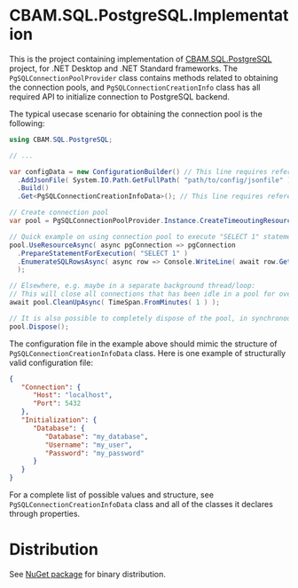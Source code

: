 # CBAM.SQL.PostgreSQL.Implementation

This is the project containing implementation of [CBAM.SQL.PostgreSQL](../CBAM.SQL.PostgreSQL) project, for .NET Desktop and .NET Standard frameworks.
The `PgSQLConnectionPoolProvider` class contains methods related to obtaining the connection pools, and `PgSQLConnectionCreationInfo` class has all required API to initialize connection to PostgreSQL backend.

The typical usecase scenario for obtaining the connection pool is the following:
```csharp
using CBAM.SQL.PostgreSQL;

// ...

var configData = new ConfigurationBuilder() // This line requires reference to Microsoft.Extensions.Configuration NuGet package
  .AddJsonFile( System.IO.Path.GetFullPath( "path/to/config/jsonfile" ) ) // This line requires reference to Microsoft.Extensions.Configuration.Json NuGet package
  .Build()
  .Get<PgSQLConnectionCreationInfoData>(); // This line requires reference to Microsoft.Extensions.Configuration.Binder NuGet package

// Create connection pool
var pool = PgSQLConnectionPoolProvider.Instance.CreateTimeoutingResourcePool( new PgSQLConnectionCreationInfo( configData ) );

// Quick example on using connection pool to execute "SELECT 1" statement, and print the result (number "1") to console
pool.UseResourceAsync( async pgConnection => pgConnection
  .PrepareStatementForExecution( "SELECT 1" )
  .EnumerateSQLRowsAsync( async row => Console.WriteLine( await row.GetValueAsync<Int32>( 0 ) ) )
  );

// Elsewhere, e.g. maybe in a separate background thread/loop:
// This will close all connections that has been idle in a pool for over one minute
await pool.CleanUpAsync( TimeSpan.FromMinutes( 1 ) );

// It is also possible to completely dispose of the pool, in synchronous matter (this will not affect connections currently in use via UseResourceAsync method)
pool.Dispose();

```

The configuration file in the example above should mimic the structure of `PgSQLConnectionCreationInfoData` class.
Here is one example of structurally valid configuration file:
```json
{
   "Connection": {
      "Host": "localhost",
      "Port": 5432
   },
   "Initialization": {
      "Database": {
         "Database": "my_database",
         "Username": "my_user",
         "Password": "my_password"
      }
   }
}
```
For a complete list of possible values and structure, see `PgSQLConnectionCreationInfoData` class and all of the classes it declares through properties.

# Distribution

See [NuGet package](http://www.nuget.org/packages/CBAM.SQL.PostgreSQL.Implementation) for binary distribution.
